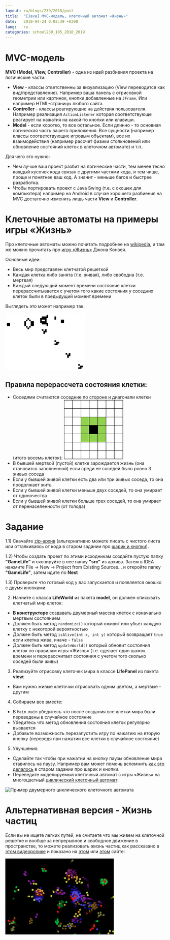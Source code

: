 ```yaml
---
layout: ru/blogs/239/2018/post
title:  "[Java] MVC-модель, клеточный автомат «Жизнь»"
date:   2019-04-24 0:02:39 +0300
lang:   ru
categories: school239_105_2018_2019
---
```


MVC-модель
==============

**MVC (Model, View, Controller)** - одна из идей разбиения проекта на логические части:

 - **View** - классы ответственны за визуализацию (View переводится как вид/представление). Например ваша панель с отрисовкой геометрии или картинок, кнопки добавленные на ```JFrame```. Или например HTML-страницы любого сайта.
 - **Controller** - классы реагирующие на действия пользователя. Например реализация ```ActionListener``` которая соответствующе реагирует на нажатия на какой-то кнопки или клавиши.
 - **Model** - если коротко, то все остальное. Если длинно - то основная логическая часть вашего приложения. Все сущности (например классы соответствующие игровым объектам), все их взаимодействия (например рассчет физики столкновений или обновление состояний клеток в клеточном автомате) и т.п..

Для чего это нужно:

 - Чем лучше ваш проект разбит на логические части, тем менее тесно каждый кусочек кода связан с другими частями кода, и тем чище, проще и понятнее ваш код. А значит - меньше багов и быстрее разработка.
 - Чтобы портировать проект с Java Swing (т.е. с окошек для компьютера) например на Android в случае хорошего разбиения на MVC достаточно изменить лишь части **View** и **Controller**.

Клеточные автоматы на примеры игры «Жизнь»
==============

Про клеточные автоматы можно почитать подробнее на [wikipedia](https://ru.wikipedia.org/wiki/%D0%9A%D0%BB%D0%B5%D1%82%D0%BE%D1%87%D0%BD%D1%8B%D0%B9_%D0%B0%D0%B2%D1%82%D0%BE%D0%BC%D0%B0%D1%82), и там же можно прочитать про [игру «Жизнь»](https://ru.wikipedia.org/wiki/%D0%98%D0%B3%D1%80%D0%B0_%C2%AB%D0%96%D0%B8%D0%B7%D0%BD%D1%8C%C2%BB) Джона Конвея.

Основные идеи:

 - Весь мир представлен клетчатой решеткой
 - Каждая клетка либо занята (т.е. живая), либо свободна (т.е. мертвая)
 - Каждый следующий момент времени состояние клетки перерассчитывается с учетом того какие состояния у соседних клеток были в предыдущий момент времени

Выглядеть это может например так:

![Планерное ружьё Госпера в клеточном автомате «Жизнь»](/static/2019/04/23/gospers_glider_gun.gif)

Правила перерассчета состояния клетки:
---------------

 - Соседями считаются соседние по стороне и диагонали клетки (итого восемь клеток):
![Окрестность Мура](/static/2019/04/23/moore_heighbours.png)
 - В бывшей мертвой (пустой) клетке зарождается жизнь (она становится заполненной) если среди ее соседей было ровно 3 живых соседа
 - Если у бывшей живой клетки есть два или три живых соседа, то она продолжает жить
 - Если у бывшей живой клетки меньше двух соседей, то она умирает от одиночества
 - Если у бывшей живой клетки больше трех соседей, то она умирает от перенаселенности (от голода)

Задание
=======

1.1) Скачайте [zip-архив](/static/2019/04/23/life_src.zip) (альтернативно можете писать с чистого листа или отталкиваясь от кода в старом задании про [шарик и кнопки](/blogs/239/2018/school239_105_2018_2019/2018/12/15/java-gui-ball.html)).

1.2) Чтобы создать проект по этими исходникам создайте пустую папку **"GameLife"** и скопируйте в нее папку **"src"** из архива. Затем в IDEA нажмите File -> New -> Project from Existing Sources... и откройте папку **"GameLife"**, затем идите по **Next**

1.3) Проверьте что готовый код у вас запускается и появляется окошко с двумя кнопками.

2) Начните с класса **LifeWorld** из пакета **model**, он должен описывать клетчатый мир клеток:

 - **В конструкторе** создавать двумерный массив клеток с изначально мертвым состоянием
 - Должен быть метод ```randomize()``` который оживит или убьет каждую клетку с некоторой вероятностью
 - Должен быть метод ```isAlive(int x, int y)``` который возвращает ```true``` если клетка жива, иначе - ```false```
 - Должен быть метод ```updateWorld()``` который обновит состояния клеток по правилам игры «Жизнь» (т.е. сделает один шажок времени и перерассчитает состояния с учетом того сколько соседей были живы)

3) Реализуйте отрисовку клеточек мира в классе **LifePanel** из пакета **view**:

 - Вам нужно живые клеточки отрисовать одним цветом, а мертвые - другим

4) Собираем все вместе:

 - В ```Main.main``` убедитесь что после создания все клетки мира были переведены в случайное состояние
 - Убедитесь что метод обновления состояния клеток регулярно вызвается
 - Добавьте возможность перезапустить игру по нажатию на вторую кнопку (переведя при нажатии все клетки в случайное состояние)

5) Улучшения:

 - Сделайте так чтобы при нажатии на кнопку паузы обновление мира ставилось на паузу. Например вам может помочь вспомнить [как это делалось](https://gist.github.com/PolarNick239/6d59cd940e43c04ba06427d933596b07#file-mypauselistener-java) в старом задании про шарик и кнопки.
 - Переведите моделируемый клеточный автомат с игры «Жизнь» на многоцветный [циклический клеточный автомат](https://ru.wikipedia.org/wiki/%D0%A6%D0%B8%D0%BA%D0%BB%D0%B8%D1%87%D0%B5%D1%81%D0%BA%D0%B8%D0%B9_%D0%BA%D0%BB%D0%B5%D1%82%D0%BE%D1%87%D0%BD%D1%8B%D0%B9_%D0%B0%D0%B2%D1%82%D0%BE%D0%BC%D0%B0%D1%82):

![Пример двумерного циклического клеточного автомата](/static/2019/04/23/super_cyclic.gif)

Альтернативная версия - Жизнь частиц
=============

Если вы не ищете легких путей, не считаете что мы живем на клеточной решетке и вообще за непрерывное и свободное движение в пространстве, то можете реализовать жизнь частиц как рассказано в [этом видеоролике](https://www.youtube.com/watch?v=Z_zmZ23grXE) и показано на [этом](http://www.ventrella.com/Clusters/) или [этом](https://fnky.github.io/particle-life/) сайте:

![Жизнь частиц](/static/2019/04/23/particles_life.png)
